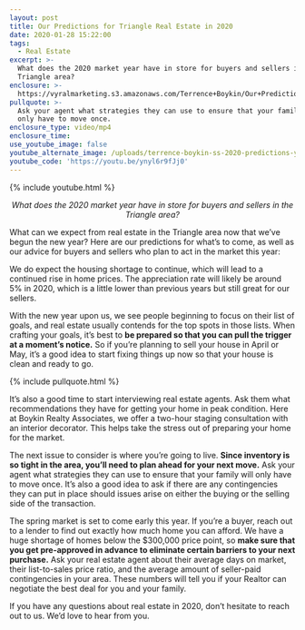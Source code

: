 ```yaml
---
layout: post
title: Our Predictions for Triangle Real Estate in 2020
date: 2020-01-28 15:22:00
tags:
  - Real Estate
excerpt: >-
  What does the 2020 market year have in store for buyers and sellers in the
  Triangle area?
enclosure: >-
  https://vyralmarketing.s3.amazonaws.com/Terrence+Boykin/Our+Predictions+for+Triangle+Real+Estate+in+2020.mp4
pullquote: >-
  Ask your agent what strategies they can use to ensure that your family will
  only have to move once.
enclosure_type: video/mp4
enclosure_time:
use_youtube_image: false
youtube_alternate_image: /uploads/terrence-boykin-ss-2020-predictions-youtube-edit-2.jpg
youtube_code: 'https://youtu.be/ynyl6r9fJj0'
---
```


{% include youtube.html %}

<p style="text-align: center;"><em>What does the 2020 market year have in store for buyers and sellers in the Triangle area?</em></p>

What can we expect from real estate in the Triangle area now that we’ve begun the new year? Here are our predictions for what’s to come, as well as our advice for buyers and sellers who plan to act in the market this year:

We do expect the housing shortage to continue, which will lead to a continued rise in home prices. The appreciation rate will likely be around 5% in 2020, which is a little lower than previous years but still great for our sellers.

With the new year upon us, we see people beginning to focus on their list of goals, and real estate usually contends for the top spots in those lists. When crafting your goals, it’s best to **be prepared so that you can pull the trigger at a moment’s notice.** So if you’re planning to sell your house in April or May, it’s a good idea to start fixing things up now so that your house is clean and ready to go.

{% include pullquote.html %}

It’s also a good time to start interviewing real estate agents. Ask them what recommendations they have for getting your home in peak condition. Here at Boykin Realty Associates, we offer a two-hour staging consultation with an interior decorator. This helps take the stress out of preparing your home for the market.

The next issue to consider is where you’re going to live. **Since inventory is so tight in the area, you’ll need to plan ahead for your next move.** Ask your agent what strategies they can use to ensure that your family will only have to move once. It’s also a good idea to ask if there are any contingencies they can put in place should issues arise on either the buying or the selling side of the transaction.

The spring market is set to come early this year. If you’re a buyer, reach out to a lender to find out exactly how much home you can afford. We have a huge shortage of homes below the $300,000 price point, so **make sure that you get pre-approved in advance to eliminate certain barriers to your next purchase.** Ask your real estate agent about their average days on market, their list-to-sales price ratio, and the average amount of seller-paid contingencies in your area. These numbers will tell you if your Realtor can negotiate the best deal for you and your family.

If you have any questions about real estate in 2020, don’t hesitate to reach out to us. We’d love to hear from you.